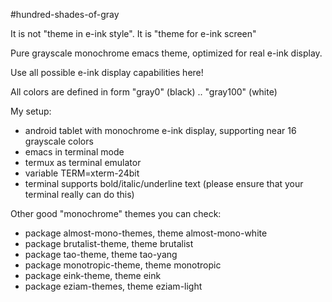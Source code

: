 #hundred-shades-of-gray

It is not "theme in e-ink style". It is "theme for e-ink screen"

Pure grayscale monochrome emacs theme, optimized for real e-ink display.

Use all possible e-ink display capabilities here!

All colors are defined in form "gray0" (black) .. "gray100" (white)

My setup:
* android tablet with monochrome e-ink display, supporting near 16 grayscale colors
* emacs in terminal mode
* termux as terminal emulator
* variable TERM=xterm-24bit
* terminal supports bold/italic/underline text (please ensure that your terminal really can do this) 

Other good "monochrome" themes you can check:
* package almost-mono-themes, theme almost-mono-white
* package brutalist-theme, theme brutalist
* package tao-theme, theme tao-yang
* package monotropic-theme, theme monotropic
* package eink-theme, theme eink
* package eziam-themes, theme eziam-light
